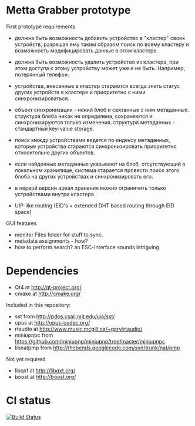 Metta Grabber prototype
=======================

First prototype requirements
* должна быть возможность добавить устройство в "кластер" своих устройств, разрешая ему таким образом поиск по всему кластеру и возможность модифицировать данные в этом кластере.
* должна быть возможность удалить устройство из кластера, при этом доступа к этому устройству может уже и не быть. Например, потерянный телефон.
* устройства, внесенные в кластер стараются всегда знать статус других устройств в кластере и приоритетно с ними синхронизироваться.
* объект синхронизации - некий блоб и связанные с ним метаданные. структура блоба никак не определена, сохраняются и синхронизируются только изменения. структура метаданных - стандартный key-value storage.
* поиск между устройствами ведется по индексу метаданных, которые устройства стараются синхронизировать приоритетно относительно других объектов.
* если найденные метаданные указывают на блоб, отсутствующий в локальном хранилище, система старается провести поиск этого блоба на других устройствах и синхронизировать его.
* в первой версии ареал хранения можно ограничить только устройствами внутри кластера.

* UIP-like routing (EID's + extended DHT based routing through EID space)

GUI features
* monitor Files folder for stuff to sync.
* metadata assignments - how?
* how to perform search? an ESC-interface sounds intriguing

Dependencies
============

* Qt4 at http://qt-project.org/
* cmake at http://cmake.org/

Included in this repository:
* sst from http://pdos.csail.mit.edu/uia/sst/
* opus at http://opus-codec.org/
* rtaudio at http://www.music.mcgill.ca/~gary/rtaudio/
* miniupnpc from https://github.com/miniupnp/miniupnp/tree/master/miniupnpc
* libnatpmp from http://thebends.googlecode.com/svn/trunk/nat/pmp

Not yet required
* libqxt at http://libqxt.org/
* boost at http://boost.org/

CI status
=========
[![Build Status](https://secure.travis-ci.org/berkus/mettanode.png)](http://travis-ci.org/berkus/mettanode)
